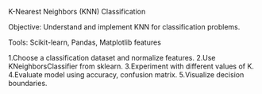 K-Nearest Neighbors (KNN) Classification

 
 Objective: Understand and implement KNN for classification problems.
 
 Tools:  Scikit-learn, Pandas, Matplotlib
features


 1.Choose a classification dataset and normalize features.
 2.Use KNeighborsClassifier from sklearn.
 3.Experiment with different values of K.
 4.Evaluate model using accuracy, confusion matrix.
 5.Visualize decision boundaries.


 
